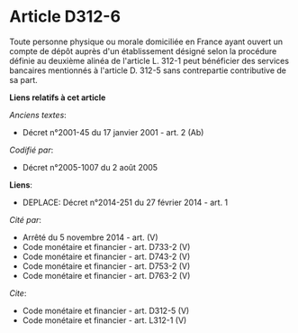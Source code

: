 # Article D312-6

Toute personne physique ou morale domiciliée en France ayant ouvert un compte de dépôt auprès d'un établissement désigné
selon la procédure définie au deuxième alinéa de l'article L. 312-1 peut bénéficier des services bancaires mentionnés à
l'article D. 312-5 sans contrepartie contributive de sa part.

**Liens relatifs à cet article**

_Anciens textes_:

  - Décret n°2001-45 du 17 janvier 2001 - art. 2 (Ab)

_Codifié par_:

  - Décret n°2005-1007 du 2 août 2005

**Liens**:

  - DEPLACE: Décret n°2014-251 du 27 février 2014 - art. 1

_Cité par_:

  - Arrêté du 5 novembre 2014 - art. (V)
  - Code monétaire et financier - art. D733-2 (V)
  - Code monétaire et financier - art. D743-2 (V)
  - Code monétaire et financier - art. D753-2 (V)
  - Code monétaire et financier - art. D763-2 (V)

_Cite_:

  - Code monétaire et financier - art. D312-5 (V)
  - Code monétaire et financier - art. L312-1 (V)
